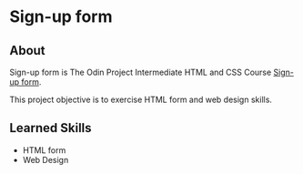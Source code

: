 # Sign-up form

## About

Sign-up form is The Odin Project Intermediate HTML and CSS Course [Sign-up form](https://www.theodinproject.com/lessons/node-path-intermediate-html-and-css-sign-up-form).

This project objective is to exercise HTML form and web design skills.

## Learned Skills

- HTML form
- Web Design
